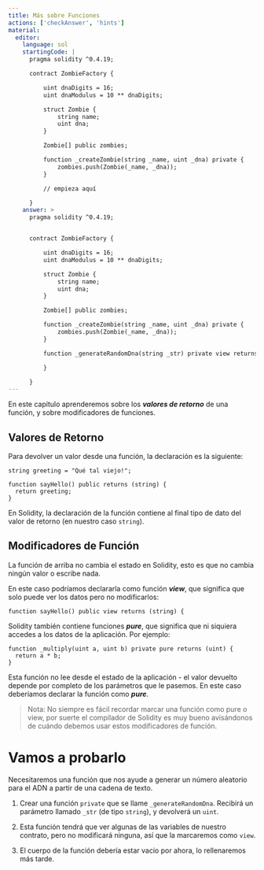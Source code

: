 ```yaml
---
title: Más sobre Funciones
actions: ['checkAnswer', 'hints']
material:
  editor:
    language: sol
    startingCode: |
      pragma solidity ^0.4.19;

      contract ZombieFactory {

          uint dnaDigits = 16;
          uint dnaModulus = 10 ** dnaDigits;

          struct Zombie {
              string name;
              uint dna;
          }

          Zombie[] public zombies;

          function _createZombie(string _name, uint _dna) private {
              zombies.push(Zombie(_name, _dna));
          }

          // empieza aquí

      }
    answer: >
      pragma solidity ^0.4.19;


      contract ZombieFactory {

          uint dnaDigits = 16;
          uint dnaModulus = 10 ** dnaDigits;

          struct Zombie {
              string name;
              uint dna;
          }

          Zombie[] public zombies;

          function _createZombie(string _name, uint _dna) private {
              zombies.push(Zombie(_name, _dna));
          }

          function _generateRandomDna(string _str) private view returns (uint) {

          }

      }
---
```


En este capítulo aprenderemos sobre los **_valores de retorno_** de una función, y sobre modificadores de funciones.

## Valores de Retorno

Para devolver un valor desde una función, la declaración es la siguiente:

```
string greeting = "Qué tal viejo!";

function sayHello() public returns (string) {
  return greeting;
}
```

En Solidity, la declaración de la función contiene al final tipo de dato del valor de retorno (en nuestro caso `string`).

## Modificadores de Función

La función de arriba no cambia el estado en Solidity, esto es que no cambia ningún valor o escribe nada.

En este caso podríamos declararla como función **_view_**, que significa que solo puede ver los datos pero no modificarlos:

```
function sayHello() public view returns (string) {
```

Solidity también contiene funciones **_pure_**, que significa que ni siquiera accedes a los datos de la aplicación. Por ejemplo:

```
function _multiply(uint a, uint b) private pure returns (uint) {
  return a * b;
}
```

Esta función no lee desde el estado de la aplicación - el valor devuelto depende por completo de los parámetros que le pasemos. En este caso deberíamos declarar la función como **_pure_**.

> Nota: No siempre es fácil recordar marcar una función como pure o view, por suerte el compilador de Solidity es muy bueno avisándonos de cuándo debemos usar estos modificadores de función.

# Vamos a probarlo

Necesitaremos una función que nos ayude a generar un número aleatorio para el ADN a partir de una cadena de texto.

1. Crear una función `private` que se llame `_generateRandomDna`. Recibirá un parámetro llamado `_str` (de tipo `string`), y devolverá un `uint`.

2. Esta función tendrá que ver algunas de las variables de nuestro contrato, pero no modificará ninguna, así que la marcaremos como `view`.

3. El cuerpo de la función debería estar vacio por ahora, lo rellenaremos más tarde.
